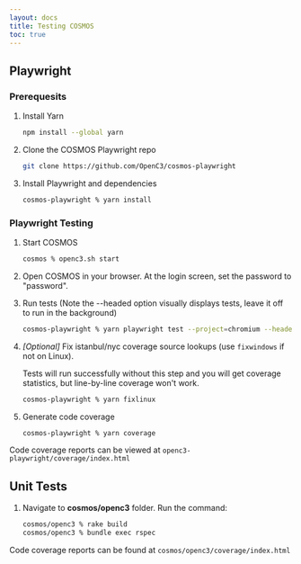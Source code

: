 ```yaml
---
layout: docs
title: Testing COSMOS
toc: true
---
```


## Playwright

### Prerequesits

1. Install Yarn

   ```bash
   npm install --global yarn
   ```

1. Clone the COSMOS Playwright repo

   ```bash
   git clone https://github.com/OpenC3/cosmos-playwright
   ```

1. Install Playwright and dependencies

   ```bash
   cosmos-playwright % yarn install
   ```

### Playwright Testing

1. Start COSMOS

   ```bash
   cosmos % openc3.sh start
   ```

1. Open COSMOS in your browser. At the login screen, set the password to "password".

1. Run tests (Note the --headed option visually displays tests, leave it off to run in the background)

   ```bash
   cosmos-playwright % yarn playwright test --project=chromium --headed
   ```

1. _[Optional]_ Fix istanbul/nyc coverage source lookups (use `fixwindows` if not on Linux).

   Tests will run successfully without this step and you will get coverage statistics, but line-by-line coverage won't work.

   ```bash
   cosmos-playwright % yarn fixlinux
   ```

1. Generate code coverage

   ```bash
   cosmos-playwright % yarn coverage
   ```

Code coverage reports can be viewed at `openc3-playwright/coverage/index.html`

## Unit Tests

1. Navigate to **cosmos/openc3** folder. Run the command:

   ```bash
   cosmos/openc3 % rake build
   cosmos/openc3 % bundle exec rspec
   ```

Code coverage reports can be found at `cosmos/openc3/coverage/index.html`
